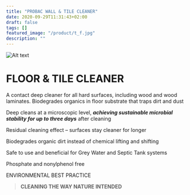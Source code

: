```yaml
---
title: "PROBAC WALL & TILE CLEANER"
date: 2020-09-29T11:31:43+02:00
draft: false
tags: []
featured_image: "/product/t_f.jpg"
description: ""
---
```

![Alt text](/product/t_f.jpg)

# FLOOR & TILE CLEANER

A contact deep cleaner for all hard surfaces,
including wood and wood laminates.
Biodegrades organics in floor substrate that traps dirt and dust

Deep cleans at a microscopic level, ***achieving
sustainable microbial stability for up to three days***
after cleaning

Residual cleaning effect – surfaces stay cleaner
for longer

Biodegrades organic dirt instead of chemical
lifting and shifting

Safe to use and beneficial for Grey Water
and Septic Tank systems


Phosphate and nonylphenol free

ENVIRONMENTAL BEST PRACTICE

>**CLEANING THE WAY NATURE INTENDED**